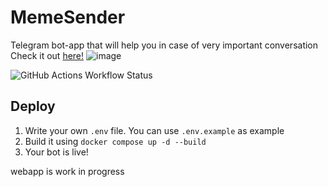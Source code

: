 # MemeSender

 Telegram bot-app that will help you in case of very important conversation
 Check it out [here!](https://t.me/MemeDelivery_bot)
 ![image](https://github.com/user-attachments/assets/20b0f604-bee4-404e-906e-5a01c87ea494)


 ![GitHub Actions Workflow Status](https://img.shields.io/github/actions/workflow/status/pixol20/MemeSender/deploy.yaml)

## Deploy
1. Write your own `.env` file. You can use `.env.example` as example
2. Build it using `docker compose up -d --build`
3. Your bot is live!

webapp is work in progress
